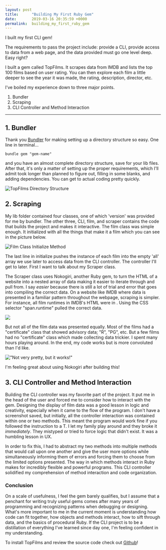 ```yaml
---
layout: post
title:      "Building My First Ruby Gem"
date:       2019-03-16 20:35:59 +0000
permalink:  building_my_first_ruby_gem
---
```



I built my first CLI gem!

The requirements to pass the project include: provide a CLI, provide access to data from a web page, and the data provided must go one level deep. Easy right?

I built a gem called TopFilms. It scrapes data from IMDB and lists the top 100 films based on user rating. You can then explore each film a little deeper to see the year it was made, the rating, description, director, etc. 

I've boiled my experience down to three major points.

1.  Bundler
1.  Scraping
1.  CLI Controller and Method Interaction

-----------------

## **1.  Bundler**

Thank you [Bundler](https://bundler.io/v1.16/guides/creating_gem.html) for making setting up a directory structure so easy. 
One line in terminal...

`bundle gem "gem-name"`

and you have an almost complete directory structure, save for your lib files.  
After that, it's only a matter of setting up the proper requirements, which I'll admit took longer than planned to figure out, filling in some blanks, and adding dependencies. You can get to actual coding pretty quickly.


![TopFilms Directory Structure](https://i.imgur.com/TtkEQYh.png)


## **2. Scraping**


My lib folder contained four classes, one of which 'version' was provided for me by bundler. The other three, CLI, film, and scraper contains the code that builds the project and makes it interactive. The film class was simple enough. It initialized with all the things that make it a film which you can see in the picture below.

![Film Class Initialize Method](https://i.imgur.com/BG9qS3Y.png)

The last line in initialize pushes the instance of each film into the empty 'all' array we use later to access data from the CLI controller. The controller I'll get to later. First I want to talk about my Scraper class. 

The Scraper class uses Nokogiri, another Ruby gem, to turn the HTML of a website into a nested array of data making it easier to iterate through and pull from. I say *easier* because there is still a lot of trial and error that goes into compiling the correct data. On a website like IMDB where data is presented in a familiar pattern throughout the webpage, scraping is simpler. For instance, all film runtimes in IMDB's HTML were in <span class="runtime">. Using the CSS selector "span.runtime" pulled the correct data. 

![](https://i.imgur.com/NOcRLTC.png)

But not all of the film data was presented equally. Most of the films had a "certificate" class that showed advisory data; "R", "PG", etc. But a few films had no "certificate" class which made collecting data trickier. I spent many hours playing around. In the end, my code works but is more convoluted than I'd like.

!["Not very pretty, but it works!"](https://i.imgur.com/GBuOk3I.png)

I'm feeling great about using Nokogiri after building this!

## **3. CLI Controller and Method Interaction**

Building the CLI controller was my favorite part of the project. It put me in the head of the user and forced me to consider how to interact with the gem. Designing the display of film data was a good lesson in logic and creativity, especially when it came to the flow of the program. I don't have a screenshot saved, but initially, all the controller interaction was contained within one or two methods. This meant the program would work fine if you followed the instruction to a T. I let my family play around and they broke it *immediately*. They mistyped or tried to force logic that didn't exist. It was a humbling lesson in UX. 

In order to fix this, I had to abstract my two methods into multiple methods that would call upon one another and give the user more options while simultaneously informing them of errors and forcing them to choose from the limited options presented. The way in which methods interact in Ruby makes for incredibly flexible and powerful programs. This CLI controller solidified my comprehension of method interaction and code organization.

### Conclusion

On a scale of usefulness, I feel the gem barely qualifies, but I assume that a penchant for writing truly useful gems comes after many years of programming and recognizing patterns when debugging or designing. What's more important to me in the current moment is understanding how code can fit together, how objects and methods interact, how to sift through data, and the basics of procedural Ruby. If the CLI project is to be a distillation of everything I've learned since day one, I'm feeling confident in my understanding.

To install TopFilms and review the source code check out [Github](https://github.com/derekjcerretani/top_films)!








